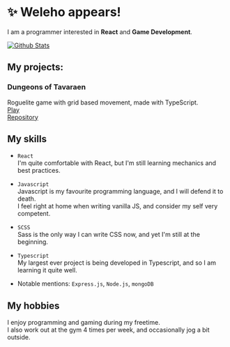 # ✨ Weleho appears!

I am a programmer interested in **React** and **Game Development**.

[![Github Stats](https://github-readme-stats.vercel.app/api?username=welehobruder&show_icons=true&theme=merko&count_private=true)](https://github.com/anuraghazra/github-readme-stats)

## My projects:

  ### Dungeons of Tavaraen
  Roguelite game with grid based movement, made with TypeScript.  
  [Play](https://welehobruder.github.io/Dungeons-of-Tavaraen/)  
  [Repository](https://github.com/WelehoBRUDER/Dungeons-of-Tavaraen)
  
## My skills

  - ``React``  
     I'm quite comfortable with React, but I'm still learning mechanics and best practices.
     
  - ``Javascript``  
     Javascript is my favourite programming language, and I will defend it to death.  
     I feel right at home when writing vanilla JS, and consider my self very competent.
     
  - ``SCSS``  
     Sass is the only way I can write CSS now, and yet I'm still at the beginning.
     
   - ``Typescript``  
     My largest ever project is being developed in Typescript, and so I am learning it quite well.
     
   - Notable mentions: ``Express.js``, ``Node.js``, ``mongoDB``
  
  
 ## My hobbies
 I enjoy programming and gaming during my freetime.  
 I also work out at the gym 4 times per week, and occasionally jog a bit outside.


